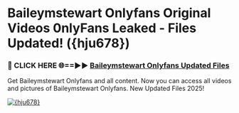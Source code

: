 # Baileymstewart Onlyfans Original Videos 0nlyFans Leaked - Files Updated! ({hju678})

<h3>🔴 CLICK HERE 🌐==►► <a href="https://tinyurl.com/ms9xzufz" rel="nofollow">Baileymstewart Onlyfans Updated Files</a></h3>

Get Baileymstewart Onlyfans and all content. Now you can access all videos and pictures of Baileymstewart Onlyfans. New Updated Files 2025!

[![{hju678}](https://i.imgur.com/PQ7UWWw.gif)](https://tinyurl.com/ms9xzufz)